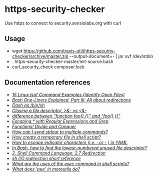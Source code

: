 # https-security-checker
Use https to connect to security.sensiolabs.org with curl

## Usage
- wget https://github.com/travis-util/https-security-checker/archive/master.zip --output-document=- | jar xvf /dev/stdin
- . https-security-checker-master/init-source.bash
- curl_security_check composer.lock

## Documentation references
* [*15 Linux lsof Command Examples (Identify Open Files)*](https://www.thegeekstuff.com/2012/08/lsof-command-examples)
* [*Bash One-Liners Explained, Part III: All about redirections*](http://www.catonmat.net/blog/bash-one-liners-explained-part-three/)
* [*Dash as /bin/sh*](https://wiki.ubuntu.com/DashAsBinSh)
* [*Closing a file descriptor, >&- vs <&-*](https://unix.stackexchange.com/questions/131801/closing-a-file-descriptor-vs)
* [*difference between “function foo() {}” and “foo() {}”*](https://unix.stackexchange.com/questions/73750/difference-between-function-foo-and-foo)
* [*Escaping * with Regular Expressions and Grep*](https://unix.stackexchange.com/questions/87108/escaping-with-regular-expressions-and-grep)
* [*Functions! Divide and Conquer*](https://ryanstutorials.net/bash-scripting-tutorial/bash-functions.php)
* [*How can I send stdout to multiple commands?*](https://unix.stackexchange.com/questions/28503/how-can-i-send-stdout-to-multiple-commands)
* [*How create a temporary file in shell script?*](https://unix.stackexchange.com/questions/181937/how-create-a-temporary-file-in-shell-script)
* [*How to escape indicator characters (i.e. : or - ) in YAML*](https://stackoverflow.com/questions/11301650/how-to-escape-indicator-characters-i-e-or-in-yaml)
* [*In Bash, how to find the lowest-numbered unused file descriptor?*](https://stackoverflow.com/questions/8297415/in-bash-how-to-find-the-lowest-numbered-unused-file-descriptor)
* [*2. Shell Command Language: 2.7 Redirection*](http://pubs.opengroup.org/onlinepubs/9699919799/utilities/V3_chap02.html#tag_18_07)
* [*sh I/O redirection short reference*](https://brendanzagaeski.appspot.com/000b.html)
* [*What are the uses of the exec command in shell scripts?*](https://stackoverflow.com/questions/18351198/what-are-the-uses-of-the-exec-command-in-shell-scripts)
* [*What does 'pee' in moreutils do?*](https://serverfault.com/questions/96245/linux-debian-what-does-pee-in-moreutils-do)
